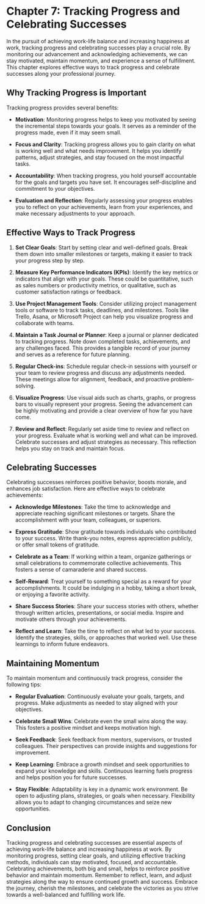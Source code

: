 Chapter 7: Tracking Progress and Celebrating Successes
======================================================

In the pursuit of achieving work-life balance and increasing happiness at work, tracking progress and celebrating successes play a crucial role. By monitoring our advancement and acknowledging achievements, we can stay motivated, maintain momentum, and experience a sense of fulfillment. This chapter explores effective ways to track progress and celebrate successes along your professional journey.

**Why Tracking Progress is Important**
--------------------------------------

Tracking progress provides several benefits:

* **Motivation**: Monitoring progress helps to keep you motivated by seeing the incremental steps towards your goals. It serves as a reminder of the progress made, even if it may seem small.

* **Focus and Clarity**: Tracking progress allows you to gain clarity on what is working well and what needs improvement. It helps you identify patterns, adjust strategies, and stay focused on the most impactful tasks.

* **Accountability**: When tracking progress, you hold yourself accountable for the goals and targets you have set. It encourages self-discipline and commitment to your objectives.

* **Evaluation and Reflection**: Regularly assessing your progress enables you to reflect on your achievements, learn from your experiences, and make necessary adjustments to your approach.

**Effective Ways to Track Progress**
------------------------------------

1. **Set Clear Goals**: Start by setting clear and well-defined goals. Break them down into smaller milestones or targets, making it easier to track your progress step by step.

2. **Measure Key Performance Indicators (KPIs)**: Identify the key metrics or indicators that align with your goals. These could be quantitative, such as sales numbers or productivity metrics, or qualitative, such as customer satisfaction ratings or feedback.

3. **Use Project Management Tools**: Consider utilizing project management tools or software to track tasks, deadlines, and milestones. Tools like Trello, Asana, or Microsoft Project can help you visualize progress and collaborate with teams.

4. **Maintain a Task Journal or Planner**: Keep a journal or planner dedicated to tracking progress. Note down completed tasks, achievements, and any challenges faced. This provides a tangible record of your journey and serves as a reference for future planning.

5. **Regular Check-ins**: Schedule regular check-in sessions with yourself or your team to review progress and discuss any adjustments needed. These meetings allow for alignment, feedback, and proactive problem-solving.

6. **Visualize Progress**: Use visual aids such as charts, graphs, or progress bars to visually represent your progress. Seeing the advancement can be highly motivating and provide a clear overview of how far you have come.

7. **Review and Reflect**: Regularly set aside time to review and reflect on your progress. Evaluate what is working well and what can be improved. Celebrate successes and adjust strategies as necessary. This reflection helps you stay on track and maintain focus.

**Celebrating Successes**
-------------------------

Celebrating successes reinforces positive behavior, boosts morale, and enhances job satisfaction. Here are effective ways to celebrate achievements:

* **Acknowledge Milestones**: Take the time to acknowledge and appreciate reaching significant milestones or targets. Share the accomplishment with your team, colleagues, or superiors.

* **Express Gratitude**: Show gratitude towards individuals who contributed to your success. Write thank-you notes, express appreciation publicly, or offer small tokens of gratitude.

* **Celebrate as a Team**: If working within a team, organize gatherings or small celebrations to commemorate collective achievements. This fosters a sense of camaraderie and shared success.

* **Self-Reward**: Treat yourself to something special as a reward for your accomplishments. It could be indulging in a hobby, taking a short break, or enjoying a favorite activity.

* **Share Success Stories**: Share your success stories with others, whether through written articles, presentations, or social media. Inspire and motivate others through your achievements.

* **Reflect and Learn**: Take the time to reflect on what led to your success. Identify the strategies, skills, or approaches that worked well. Use these learnings to inform future endeavors.

**Maintaining Momentum**
------------------------

To maintain momentum and continuously track progress, consider the following tips:

* **Regular Evaluation**: Continuously evaluate your goals, targets, and progress. Make adjustments as needed to stay aligned with your objectives.

* **Celebrate Small Wins**: Celebrate even the small wins along the way. This fosters a positive mindset and keeps motivation high.

* **Seek Feedback**: Seek feedback from mentors, supervisors, or trusted colleagues. Their perspectives can provide insights and suggestions for improvement.

* **Keep Learning**: Embrace a growth mindset and seek opportunities to expand your knowledge and skills. Continuous learning fuels progress and helps position you for future successes.

* **Stay Flexible**: Adaptability is key in a dynamic work environment. Be open to adjusting plans, strategies, or goals when necessary. Flexibility allows you to adapt to changing circumstances and seize new opportunities.

**Conclusion**
--------------

Tracking progress and celebrating successes are essential aspects of achieving work-life balance and increasing happiness at work. By monitoring progress, setting clear goals, and utilizing effective tracking methods, individuals can stay motivated, focused, and accountable. Celebrating achievements, both big and small, helps to reinforce positive behavior and maintain momentum. Remember to reflect, learn, and adjust strategies along the way to ensure continued growth and success. Embrace the journey, cherish the milestones, and celebrate the victories as you strive towards a well-balanced and fulfilling work life.
